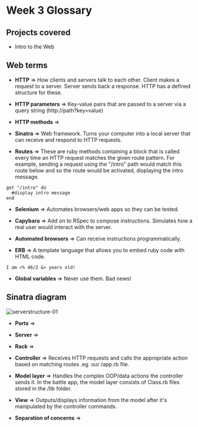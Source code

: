 # Week 3 Glossary

## Projects covered

* Intro to the Web

## Web terms

* **HTTP** => How clients and servers talk to each other. Client makes a request to a server. Server sends back a response. HTTP has a defined structure for these.

* **HTTP parameters** => Key-value pairs that are passed to a server via a query string (http://path?key=value)

* **HTTP methods** =>

* **Sinatra** => Web framework. Turns your computer into a local server that can receive and respond to HTTP requests.

* **Routes** => These are ruby methods containing a block that is called every time an HTTP request matches the given route pattern. For example, sending a request using the "/intro" path would match this route below and so the route would be activated, displaying the intro message.

```
get "/intro" do
  #display intro message
end
```
* **Selenium** => Automates browsers/web apps so they can be tested.

* **Capybara** => Add on to RSpec to compose instructions. Simulates how a real user would interact with the server.

* **Automated browsers** => Can receive instructions programmatically.

* **ERB** => A template language that allows you to embed ruby code with HTML code.

```
I am <% 46/2 &> years old!
```
* **Global variables** => Never use them. Bad news!

## Sinatra diagram

![serverstructure-01](https://cloud.githubusercontent.com/assets/18379191/17270219/f0ef2548-5655-11e6-80db-0781c6b21623.jpg)

* **Ports** => 

* **Server** =>

* **Rack** => 

* **Controller** => Receives HTTP requests and calls the appropriate action based on matching routes .eg. our /app.rb file.

* **Model layer** => Handles the complex OOP/data actions the controller sends it. In the battle app, the model layer consists of Class.rb files stored in the /lib folder.

* **View** => Outputs/displays information from the model after it's manipulated by the controller commands.

* **Separation of concerns** => 
